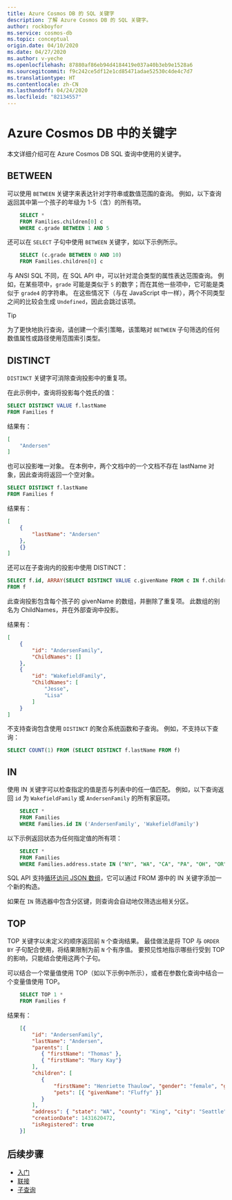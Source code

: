 ```yaml
---
title: Azure Cosmos DB 的 SQL 关键字
description: 了解 Azure Cosmos DB 的 SQL 关键字。
author: rockboyfor
ms.service: cosmos-db
ms.topic: conceptual
origin.date: 04/10/2020
ms.date: 04/27/2020
ms.author: v-yeche
ms.openlocfilehash: 87880af86eb94d4184419e037a40b3eb9e1528a6
ms.sourcegitcommit: f9c242ce5df12e1cd85471adae52530c4de4c7d7
ms.translationtype: HT
ms.contentlocale: zh-CN
ms.lasthandoff: 04/24/2020
ms.locfileid: "82134557"
---
```

# <a name="keywords-in-azure-cosmos-db"></a>Azure Cosmos DB 中的关键字

本文详细介绍可在 Azure Cosmos DB SQL 查询中使用的关键字。

## <a name="between"></a>BETWEEN

可以使用 `BETWEEN` 关键字来表达针对字符串或数值范围的查询。 例如，以下查询返回其中第一个孩子的年级为 1-5（含）的所有项。

```sql
    SELECT *
    FROM Families.children[0] c
    WHERE c.grade BETWEEN 1 AND 5
```

还可以在 `SELECT` 子句中使用 `BETWEEN` 关键字，如以下示例所示。

```sql
    SELECT (c.grade BETWEEN 0 AND 10)
    FROM Families.children[0] c
```

与 ANSI SQL 不同，在 SQL API 中，可以针对混合类型的属性表达范围查询。 例如，在某些项中，`grade` 可能是类似于 `5` 的数字；而在其他一些项中，它可能是类似于 `grade4` 的字符串。 在这些情况下（与在 JavaScript 中一样），两个不同类型之间的比较会生成 `Undefined`，因此会跳过该项。

> [!TIP]
> 为了更快地执行查询，请创建一个索引策略，该策略对 `BETWEEN` 子句筛选的任何数值属性或路径使用范围索引类型。

## <a name="distinct"></a>DISTINCT

`DISTINCT` 关键字可消除查询投影中的重复项。

在此示例中，查询将投影每个姓氏的值：

```sql
SELECT DISTINCT VALUE f.lastName
FROM Families f
```

结果有：

```json
[
    "Andersen"
]
```

也可以投影唯一对象。 在本例中，两个文档中的一个文档不存在 lastName 对象，因此查询将返回一个空对象。

```sql
SELECT DISTINCT f.lastName
FROM Families f
```

结果有：

```json
[
    {
        "lastName": "Andersen"
    },
    {}
]
```

还可以在子查询内的投影中使用 DISTINCT：

```sql
SELECT f.id, ARRAY(SELECT DISTINCT VALUE c.givenName FROM c IN f.children) as ChildNames
FROM f
```

此查询投影包含每个孩子的 givenName 的数组，并删除了重复项。 此数组的别名为 ChildNames，并在外部查询中投影。

结果有：

```json
[
    {
        "id": "AndersenFamily",
        "ChildNames": []
    },
    {
        "id": "WakefieldFamily",
        "ChildNames": [
            "Jesse",
            "Lisa"
        ]
    }
]
```

不支持查询包含使用 `DISTINCT` 的聚合系统函数和子查询。 例如，不支持以下查询：

```sql
SELECT COUNT(1) FROM (SELECT DISTINCT f.lastName FROM f)
```

## <a name="in"></a>IN

使用 IN 关键字可以检查指定的值是否与列表中的任一值匹配。 例如，以下查询返回 `id` 为 `WakefieldFamily` 或 `AndersenFamily` 的所有家庭项。

```sql
    SELECT *
    FROM Families
    WHERE Families.id IN ('AndersenFamily', 'WakefieldFamily')
```

以下示例返回状态为任何指定值的所有项：

```sql
    SELECT *
    FROM Families
    WHERE Families.address.state IN ("NY", "WA", "CA", "PA", "OH", "OR", "MI", "WI", "MN", "FL")
```

SQL API 支持[循环访问 JSON 数组](sql-query-object-array.md#Iteration)，它可以通过 FROM 源中的 IN 关键字添加一个新的构造。

如果在 `IN` 筛选器中包含分区键，则查询会自动地仅筛选出相关分区。

## <a name="top"></a>TOP

TOP 关键字以未定义的顺序返回前 `N` 个查询结果。 最佳做法是将 TOP 与 `ORDER BY` 子句配合使用，将结果限制为前 `N` 个有序值。 要预见性地指示哪些行受到 TOP 的影响，只能结合使用这两个子句。

可以结合一个常量值使用 TOP（如以下示例中所示），或者在参数化查询中结合一个变量值使用 TOP。

```sql
    SELECT TOP 1 *
    FROM Families f
```

结果有：

```json
    [{
        "id": "AndersenFamily",
        "lastName": "Andersen",
        "parents": [
           { "firstName": "Thomas" },
           { "firstName": "Mary Kay"}
        ],
        "children": [
           {
               "firstName": "Henriette Thaulow", "gender": "female", "grade": 5,
               "pets": [{ "givenName": "Fluffy" }]
           }
        ],
        "address": { "state": "WA", "county": "King", "city": "Seattle" },
        "creationDate": 1431620472,
        "isRegistered": true
    }]
```

## <a name="next-steps"></a>后续步骤

- [入门](sql-query-getting-started.md)
- [联接](sql-query-join.md)
- [子查询](sql-query-subquery.md)

<!-- Update_Description: update meta properties, wording update, update link -->
